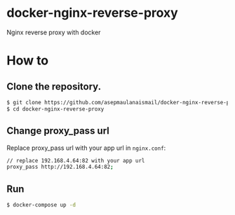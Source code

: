 # docker-nginx-reverse-proxy
Nginx reverse proxy with docker

# How to
## Clone the repository.
```bash
$ git clone https://github.com/asepmaulanaismail/docker-nginx-reverse-proxy.git
$ cd docker-nginx-reverse-proxy
```
## Change proxy_pass url
Replace proxy_pass url with your app url in `nginx.conf`:
```bash
// replace 192.168.4.64:82 with your app url
proxy_pass http://192.168.4.64:82;
```
## Run
```bash
$ docker-compose up -d
```
